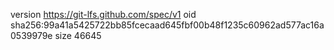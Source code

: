 version https://git-lfs.github.com/spec/v1
oid sha256:99a41a5425722bb85fcecaad645fbf00b48f1235c60962ad577ac16a0539979e
size 46645
